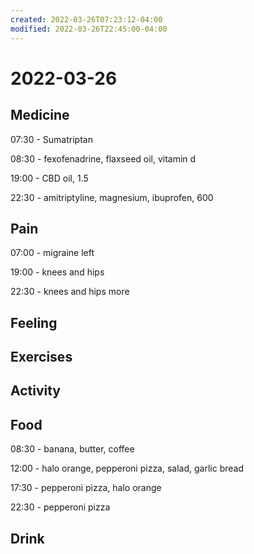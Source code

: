 ```yaml
---
created: 2022-03-26T07:23:12-04:00
modified: 2022-03-26T22:45:00-04:00
---
```


# 2022-03-26

## Medicine

07:30 - Sumatriptan

08:30 - fexofenadrine, flaxseed oil, vitamin d

19:00 - CBD oil, 1.5

22:30 - amitriptyline, magnesium, ibuprofen, 600

## Pain

07:00 - migraine left

19:00 - knees and hips

22:30 - knees and hips more


## Feeling


## Exercises


## Activity


## Food

08:30 - banana, butter, coffee

12:00 - halo orange, pepperoni pizza, salad, garlic bread

17:30 - pepperoni pizza, halo orange

22:30 - pepperoni pizza


## Drink
